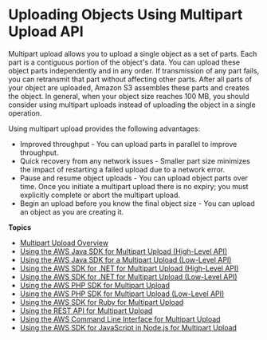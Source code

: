 # Uploading Objects Using Multipart Upload API<a name="uploadobjusingmpu"></a>

Multipart upload allows you to upload a single object as a set of parts\. Each part is a contiguous portion of the object's data\. You can upload these object parts independently and in any order\. If transmission of any part fails, you can retransmit that part without affecting other parts\. After all parts of your object are uploaded, Amazon S3 assembles these parts and creates the object\. In general, when your object size reaches 100 MB, you should consider using multipart uploads instead of uploading the object in a single operation\.

Using multipart upload provides the following advantages:
+  Improved throughput \- You can upload parts in parallel to improve throughput\. 
+ Quick recovery from any network issues \- Smaller part size minimizes the impact of restarting a failed upload due to a network error\.
+ Pause and resume object uploads \- You can upload object parts over time\. Once you initiate a multipart upload there is no expiry; you must explicitly complete or abort the multipart upload\. 
+ Begin an upload before you know the final object size \- You can upload an object as you are creating it\. 

**Topics**
+ [Multipart Upload Overview](mpuoverview.md)
+ [Using the AWS Java SDK for Multipart Upload \(High\-Level API\)](usingHLmpuJava.md)
+ [Using the AWS Java SDK for a Multipart Upload \(Low\-Level API\)](mpListPartsJavaAPI.md)
+ [Using the AWS SDK for \.NET for Multipart Upload \(High\-Level API\)](usingHLmpuDotNet.md)
+ [Using the AWS SDK for \.NET for Multipart Upload \(Low\-Level API\)](usingLLmpuDotNet.md)
+ [Using the AWS PHP SDK for Multipart Upload](usingHLmpuPHP.md)
+ [Using the AWS PHP SDK for Multipart Upload \(Low\-Level API\)](usingLLmpuPHP.md)
+ [Using the AWS SDK for Ruby for Multipart Upload](uploadobjusingmpu-ruby-sdk.md)
+ [Using the REST API for Multipart Upload](UsingRESTAPImpUpload.md)
+ [Using the AWS Command Line Interface for Multipart Upload](UsingCLImpUpload.md)
+ [ Using the AWS SDK for JavaScript in Node\.js for Multipart Upload](https://docs.aws.amazon.com/AWSJavaScriptSDK/latest/AWS/S3.html#createMultipartUpload-property)